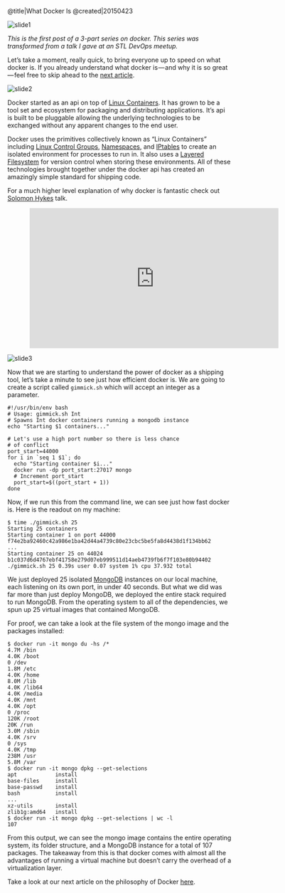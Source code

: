 @title|What Docker Is
@created|20150423

![slide1](/_static/what_docker_is_slide1.png)

_This is the first post of a 3-part series on docker. This series was transformed from a talk I gave at an STL DevOps meetup._

Let’s take a moment, really quick, to bring everyone up to speed on what docker is. If you already understand what docker is — and why it is so great — feel free to skip ahead to the [next article](/2015/04/24/How-Docker-Changes-Things.html).

![slide2](/_static/what_docker_is_slide2.png)

Docker started as an api on top of [Linux Containers](https://linuxcontainers.org/). It has grown to be a tool set and ecosystem for packaging and distributing applications. It’s api is built to be pluggable allowing the underlying technologies to be exchanged without any apparent changes to the end user.

Docker uses the primitives collectively known as “Linux Containers” including [Linux Control Groups](https://www.wikiwand.com/en/Cgroups), [Namespaces](http://man7.org/linux/man-pages/man7/namespaces.7.html), and [IPtables](https://www.wikiwand.com/en/Iptables) to create an isolated environment for processes to run in. It also uses a [Layered Filesystem](http://www.wikiwand.com/en/Aufs) for version control when storing these environments. All of these technologies brought together under the docker api has created an amazingly simple standard for shipping code.

For a much higher level explanation of why docker is fantastic check out [Solomon Hykes](https://twitter.com/solomonstre) talk.

<iframe style="margin-left:50px" width="560" height="315" src="https://www.youtube.com/embed/3N3n9FzebAA" frameborder="0" allowfullscreen></iframe>

![slide3](/_static/what_docker_is_slide3.png)

Now that we are starting to understand the power of docker as a shipping tool, let’s take a minute to see just how efficient docker is. We are going to create a script called `gimmick.sh` which will accept an integer as a parameter.

```
#!/usr/bin/env bash
# Usage: gimmick.sh Int
# Spawns Int docker containers running a mongodb instance
echo "Starting $1 containers..."

# Let's use a high port number so there is less chance
# of conflict
port_start=44000
for i in `seq 1 $1`; do
  echo "Starting container $i..."
  docker run -dp port_start:27017 mongo
  # Increment port_start
  port_start=$((port_start + 1))
done
```

Now, if we run this from the command line, we can see just how fast docker is. Here is the readout on my machine:

```
$ time ./gimmick.sh 25
Starting 25 containers
Starting container 1 on port 44000
f74e2ba92460c42a986e1ba42d44a4739c80e23cbc5be5fa8d4438d1f134bb62
...
Starting container 25 on 44024
b1c037d6d4767ebf41758e279d07eb999511d14aeb4739fb6f7f103e80b94402
./gimmick.sh 25 0.39s user 0.07 system 1% cpu 37.932 total
```

We just deployed 25 isolated [MongoDB](https://www.mongodb.org/) instances on our local machine, each listening on its own port, in under 40 seconds. But what we did was far more than just deploy MongoDB, we deployed the entire stack required to run MongoDB. From the operating system to all of the dependencies, we spun up 25 virtual images that contained MongoDB.

For proof, we can take a look at the file system of the mongo image and the packages installed:

```
$ docker run -it mongo du -hs /*
4.7M /bin
4.0K /boot
0 /dev
1.8M /etc
4.0K /home
8.0M /lib
4.0K /lib64
4.0K /media
4.0K /mnt
4.0K /opt
0 /proc
120K /root
20K /run
3.0M /sbin
4.0K /srv
0 /sys
4.0K /tmp
238M /usr
5.8M /var
$ docker run -it mongo dpkg --get-selections
apt            install
base-files     install
base-passwd    install
bash           install
...
xz-utils       install
zlib1g:amd64   install
$ docker run -it mongo dpkg --get-selections | wc -l
107
```

From this output, we can see the mongo image contains the entire operating system, its folder structure, and a MongoDB instance for a total of 107 packages. The takeaway from this is that docker comes with almost all the advantages of running a virtual machine but doesn’t carry the overhead of a virtualization layer.

Take a look at our next article on the philosophy of Docker [here](/2015/04/24/How-Docker-Changes-Things.html).
